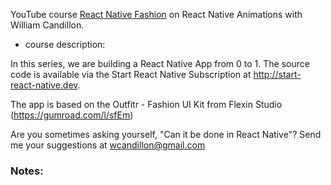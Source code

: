 YouTube course [React Native Fashion](https://www.youtube.com/watch?v=MqRnpUC4czs&t=1s&ab_channel=WilliamCandillon) on React Native Animations with William Candillon.

- course description:

In this series, we are building a React Native App from 0 to 1.
The source code is available via the Start React Native Subscription at http://start-react-native.dev.

The app is based on the Outfitr - Fashion UI Kit from Flexin Studio (https://gumroad.com/l/sfEm)

Are you sometimes asking yourself, "Can it be done in React Native"? Send me your suggestions at wcandillon@gmail.com

### Notes:
